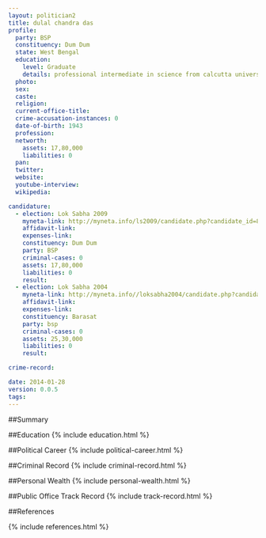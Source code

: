 ```yaml
---
layout: politician2
title: dulal chandra das
profile: 
  party: BSP
  constituency: Dum Dum
  state: West Bengal
  education: 
    level: Graduate
    details: professional intermediate in science from calcutta university-1961,  associate member of insitution of  election & telecom engineers (new delhi) equivalent to b.e.-1969
  photo: 
  sex: 
  caste: 
  religion: 
  current-office-title: 
  crime-accusation-instances: 0
  date-of-birth: 1943
  profession: 
  networth: 
    assets: 17,80,000
    liabilities: 0
  pan: 
  twitter: 
  website: 
  youtube-interview: 
  wikipedia: 

candidature: 
  - election: Lok Sabha 2009
    myneta-link: http://myneta.info/ls2009/candidate.php?candidate_id=8141
    affidavit-link: 
    expenses-link: 
    constituency: Dum Dum 
    party: BSP
    criminal-cases: 0
    assets: 17,80,000
    liabilities: 0
    result:  
  - election: Lok Sabha 2004
    myneta-link: http://myneta.info//loksabha2004/candidate.php?candidate_id=5116
    affidavit-link: 
    expenses-link: 
    constituency: Barasat 
    party: bsp
    criminal-cases: 0
    assets: 25,30,000
    liabilities: 0
    result:  

crime-record: 

date: 2014-01-28
version: 0.0.5
tags: 
---
```

##Summary


##Education
{% include education.html %}


##Political Career
{% include political-career.html %}


##Criminal Record
{% include criminal-record.html %}


##Personal Wealth
{% include personal-wealth.html %}


##Public Office Track Record
{% include track-record.html %}


##References


{% include references.html %}